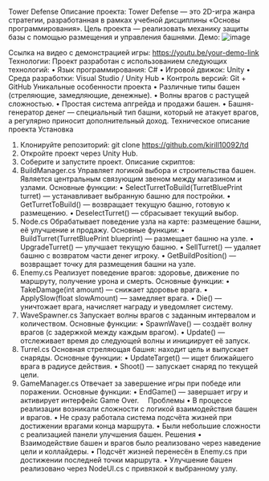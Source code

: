 Tower Defense
Описание проекта:
Tower Defense — это 2D-игра жанра стратегии, разработанная в рамках учебной дисциплины «Основы программирования». Цель проекта — реализовать механику защиты базы с помощью размещения и управления башнями.
Демо:
 ![image](https://github.com/user-attachments/assets/7c74d4d5-fe1e-43db-8188-b9b1216a6956)

Ссылка на видео с демонстрацией игры: https://youtu.be/your-demo-link
Технологии:
Проект разработан с использованием следующих технологий:
• Язык программирования: C#
• Игровой движок: Unity
• Среда разработки: Visual Studio / Unity Hub
• Контроль версий: Git + GitHub
Уникальные особенности проекта
• Различные типы башен (стреляющие, замедляющие, денежные).
• Волны врагов с растущей сложностью.
• Простая система апгрейда и продажи башен.
• Башня-генератор денег — специальный тип башни, который не атакует врагов, а регулярно приносит дополнительный доход.
Техническое описание проекта
Установка
1. Клонируйте репозиторий:
   git clone https://github.com/kirill10092/td
2. Откройте проект через Unity Hub.
3. Соберите и запустите проект.
Описание скриптов:
1.	BuildManager.cs
Управляет логикой выбора и строительства башен. Является центральным
связующим звеном между магазином и узлами.
Основные функции:
•	SelectTurretToBuild(TurretBluePrint turret) — устанавливает выбранную башню для постройки.
•	GetTurretToBuild() — возвращает текущую башню, готовую к размещению.
•	DeselectTurret() — сбрасывает текущий выбор.
2.	Node.cs
Обрабатывает поведение узла на карте: размещение башни, её улучшение и
продажу.
Основные функции:
•	BuildTurret(TurretBluePrint blueprint) — размещает башню на узле.
•	UpgradeTurret() — улучшает текущую башню.
•	SellTurret() — удаляет башню с возвратом части денег игроку.
•	GetBuildPosition() — возвращает точку для размещения башни на узле.
3.	Enemy.cs
Реализует поведение врагов: здоровье, движение по маршруту, получение урона и смерть.
Основные функции:
•	TakeDamage(int amount) — снижает здоровье врага.
•	ApplySlow(float slowAmount) — замедляет врага.
•	Die() — уничтожает врага, начисляет награду и уведомляет систему.
4.	WaveSpawner.cs
Запускает волны врагов с заданным интервалом и количеством.
Основные функции:
•	SpawnWave() — создаёт волну врагов (с задержкой между каждым врагом).
•	Update() — отслеживает время до следующей волны и инициирует её запуск.
5.	Turrel.cs
Основная стреляющая башня: находит цель и выпускает снаряды.
Основные функции:
•	UpdateTarget() — ищет ближайшего врага в радиусе действия.
•	Shoot() — запускает снаряд по текущей цели.
6.	GameManager.cs
Отвечает за завершение игры при победе или поражении.
Основные функции:
•	EndGame() — завершает игру и активирует интерфейс Game Over. 
Проблемы
• В процессе реализации возникали сложности с логикой взаимодействия башен и врагов.
• Не сразу работала система подсчёта жизней при достижении врагами конца маршрута.
• Были небольшие сложности с реализацией панели улучшения башен.
Решения
• Взаимодействие башен и врагов было реализовано через наведение цели и коллайдеры.
• Подсчёт жизней перенесён в Enemy.cs при достижении последней точки маршрута.
• Улучшение башен реализовано через NodeUI.cs с привязкой к выбранному узлу.


